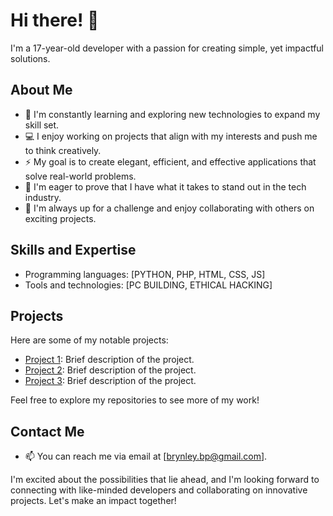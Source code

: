 # Hi there! 👋

I'm a 17-year-old developer with a passion for creating simple, yet impactful solutions.

## About Me

- 🌱 I'm constantly learning and exploring new technologies to expand my skill set.
- 💻 I enjoy working on projects that align with my interests and push me to think creatively.
- ⚡ My goal is to create elegant, efficient, and effective applications that solve real-world problems.
- 🚀 I'm eager to prove that I have what it takes to stand out in the tech industry.
- 👯 I'm always up for a challenge and enjoy collaborating with others on exciting projects.

## Skills and Expertise

- Programming languages: [PYTHON, PHP, HTML, CSS, JS]
- Tools and technologies: [PC BUILDING, ETHICAL HACKING]

## Projects

Here are some of my notable projects:

- [Project 1](link): Brief description of the project.
- [Project 2](link): Brief description of the project.
- [Project 3](link): Brief description of the project.

Feel free to explore my repositories to see more of my work!

## Contact Me

- 📫 You can reach me via email at [brynley.bp@gmail.com].

I'm excited about the possibilities that lie ahead, and I'm looking forward to connecting with like-minded developers and collaborating on innovative projects. Let's make an impact together!


<!-- Proudly created with GPRM ( https://gprm.itsvg.in ) -->
